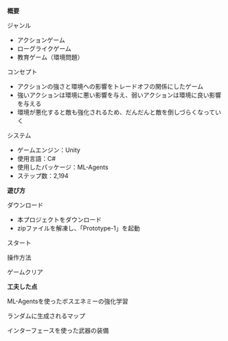 **概要**

ジャンル
- アクションゲーム
- ローグライクゲーム
- 教育ゲーム（環境問題）

コンセプト
- アクションの強さと環境への影響をトレードオフの関係にしたゲーム
- 強いアクションは環境に悪い影響を与え、弱いアクションは環境に良い影響を与える
- 環境が悪化すると敵も強化されるため、だんだんと敵を倒しづらくなっていく

システム
- ゲームエンジン：Unity
- 使用言語：C#
- 使用したパッケージ：ML-Agents
- ステップ数：2,194

**遊び方**

ダウンロード
- 本プロジェクトをダウンロード
- zipファイルを解凍し、「Prototype-1」を起動

スタート

操作方法

ゲームクリア

**工夫した点**

ML-Agentsを使ったボスエネミーの強化学習

ランダムに生成されるマップ

インターフェースを使った武器の装備
